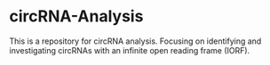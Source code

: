 # circRNA-Analysis

This is a repository for circRNA analysis. Focusing on identifying and investigating circRNAs with an infinite open reading frame (IORF).
